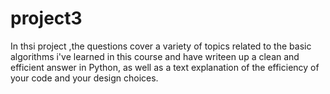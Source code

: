 # project3

In thsi project ,the questions cover a variety of topics related to the basic algorithms i've learned in this course and have writeen up a clean and efficient answer in Python, as well as a text explanation of the efficiency of your code and your design choices.
